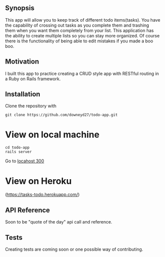 ## Synopsis

This app will allow you to keep track of different todo items(tasks).  You have the capability of crossing out tasks as you complete them and trashing them when you want them completely from your list.  This application has the ability to create multiple lists so you can stay more organized.  Of course there is the functionality of being able to edit mistakes if you made a boo boo.

## Motivation

I built this app to practice creating a CRUD style app with RESTful routing in a Ruby on Rails framework.  

## Installation

Clone the repository with
```
git clone https://github.com/downeyd27/todo-app.git
```
# View on local machine
```
cd todo-app
rails server
```
Go to [locahost 300](http://localhost:3000/)
# View on Heroku
(https://tasks-todo.herokuapp.com/)

## API Reference

Soon to be "quote of the day" api call and reference.

## Tests

Creating tests are coming soon or one possible way of contributing.
